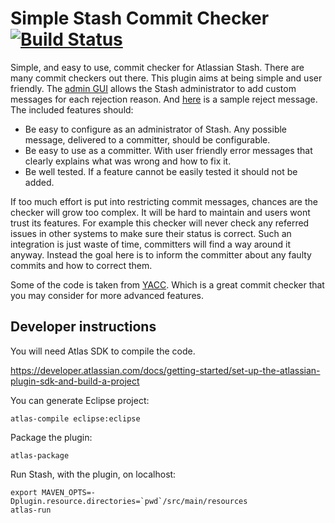 # Simple Stash Commit Checker [![Build Status](https://travis-ci.org/tomasbjerre/simple-stash-commit-checker.svg?branch=master)](https://travis-ci.org/tomasbjerre/simple-stash-commit-checker)
Simple, and easy to use, commit checker for Atlassian Stash. There are many commit checkers out there. This plugin aims at being simple and user friendly. The [admin GUI](https://raw.githubusercontent.com/tomasbjerre/simple-stash-commit-checker/master/sandbox/admin_gui.png) allows the Stash administrator to add custom messages for each rejection reason. And [here](https://github.com/tomasbjerre/simple-stash-commit-checker/blob/master/src/test/resources/testProdThatRejectResponseLooksGood.txt) is a sample reject message. The included features should:

* Be easy to configure as an administrator of Stash. Any possible message, delivered to a committer, should be configurable.
* Be easy to use as a committer. With user friendly error messages that clearly explains what was wrong and how to fix it.
* Be well tested. If a feature cannot be easily tested it should not be added.

If too much effort is put into restricting commit messages, chances are the checker will grow too complex. It will be hard to maintain and users wont trust its features. For example this checker will never check any referred issues in other systems to make sure their status is correct. Such an integration is just waste of time, committers will find a way around it anyway. Instead the goal here is to inform the committer about any faulty commits and how to correct them.

Some of the code is taken from [YACC](https://github.com/sford/yet-another-commit-checker). Which is a great commit checker that you may consider for more advanced features.

## Developer instructions
You will need Atlas SDK to compile the code.

https://developer.atlassian.com/docs/getting-started/set-up-the-atlassian-plugin-sdk-and-build-a-project

You can generate Eclipse project:
```
atlas-compile eclipse:eclipse
```

Package the plugin:
```
atlas-package
```

Run Stash, with the plugin, on localhost:
```
export MAVEN_OPTS=-Dplugin.resource.directories=`pwd`/src/main/resources
atlas-run
```
